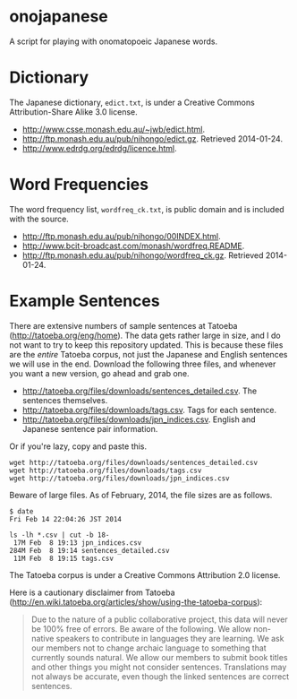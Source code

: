onojapanese
===========

A script for playing with onomatopoeic Japanese words.


Dictionary
==========

The Japanese dictionary, `edict.txt`, is under a Creative Commons Attribution-Share Alike 3.0 license.

* <http://www.csse.monash.edu.au/~jwb/edict.html>.
* <http://ftp.monash.edu.au/pub/nihongo/edict.gz>.  Retrieved 2014-01-24.
* <http://www.edrdg.org/edrdg/licence.html>.


Word Frequencies
================

The word frequency list, `wordfreq_ck.txt`, is public domain and is included with the source.

* <http://ftp.monash.edu.au/pub/nihongo/00INDEX.html>.
* <http://www.bcit-broadcast.com/monash/wordfreq.README>.
* <http://ftp.monash.edu.au/pub/nihongo/wordfreq_ck.gz>.  Retrieved 2014-01-24.


Example Sentences
=================

There are extensive numbers of sample sentences at Tatoeba (<http://tatoeba.org/eng/home>).  The data gets rather large in size, and I do not want to try to keep this repository updated.  This is because these files are the *entire* Tatoeba corpus, not just the Japanese and English sentences we will use in the end.  Download the following three files, and whenever you want a new version, go ahead and grab one.

* <http://tatoeba.org/files/downloads/sentences_detailed.csv>.  The sentences themselves.
* <http://tatoeba.org/files/downloads/tags.csv>.  Tags for each sentence.
* <http://tatoeba.org/files/downloads/jpn_indices.csv>.  English and Japanese sentence pair information.

Or if you're lazy, copy and paste this.

    wget http://tatoeba.org/files/downloads/sentences_detailed.csv
    wget http://tatoeba.org/files/downloads/tags.csv
    wget http://tatoeba.org/files/downloads/jpn_indices.csv

Beware of large files.  As of February, 2014, the file sizes are as follows.

```Shell
$ date
Fri Feb 14 22:04:26 JST 2014

ls -lh *.csv | cut -b 18-
 17M Feb  8 19:13 jpn_indices.csv
284M Feb  8 19:14 sentences_detailed.csv
 11M Feb  8 19:15 tags.csv
```

The Tatoeba corpus is under a Creative Commons Attribution 2.0 license.

Here is a cautionary disclaimer from Tatoeba (<http://en.wiki.tatoeba.org/articles/show/using-the-tatoeba-corpus>):

> Due to the nature of a public collaborative project, this data will never be 100% free of errors.
> Be aware of the following.
> 	We allow non-native speakers to contribute in languages they are learning.
> 	We ask our members not to change archaic language to something that currently sounds natural.
> 	We allow our members to submit book titles and other things you might not consider sentences.
> Translations may not always be accurate, even though the linked sentences are correct sentences.
